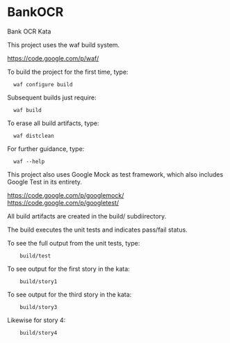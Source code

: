 BankOCR
=======

Bank OCR Kata

This project uses the waf build system.

https://code.google.com/p/waf/

To build the project for the first time, type:

```
  waf configure build
```

Subsequent builds just require:

```
  waf build
```
To erase all build artifacts, type:

```
  waf distclean
```

For further guidance, type:

```
  waf --help
```

This project also uses Google Mock as test framework, which also includes Google Test in its entirety.

https://code.google.com/p/googlemock/
https://code.google.com/p/googletest/

All build artifacts are created in the build/ subdiirectory.

The build executes the unit tests and indicates pass/fail status.

To see the full output from the unit tests, type:

```
    build/test
```

To see output for the first story in the kata:

```
    build/story1
```

To see output for the third story in the kata:

```
    build/story3
```

Likewise for story 4:

```
    build/story4
```
